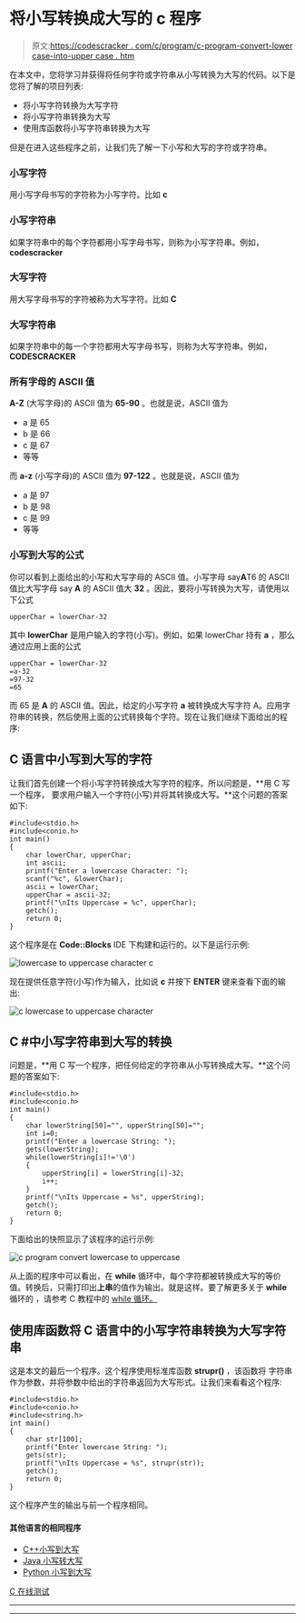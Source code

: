# 将小写转换成大写的 c 程序

> 原文:[https://codescracker . com/c/program/c-program-convert-lower case-into-upper case . htm](https://codescracker.com/c/program/c-program-convert-lowercase-into-uppercase.htm)

在本文中，您将学习并获得将任何字符或字符串从小写转换为大写的代码。以下是您将了解的项目列表:

*   将小写字符转换为大写字符
*   将小写字符串转换为大写
*   使用库函数将小写字符串转换为大写

但是在进入这些程序之前，让我们先了解一下小写和大写的字符或字符串。

### 小写字符

用小写字母书写的字符称为小写字符。比如 **c**

### 小写字符串

如果字符串中的每个字符都用小写字母书写，则称为小写字符串。例如， **codescracker**

### 大写字符

用大写字母书写的字符被称为大写字符。比如 **C**

### 大写字符串

如果字符串中的每一个字符都用大写字母书写，则称为大写字符串。例如， **CODESCRACKER**

### 所有字母的 ASCII 值

**A-Z** (大写字母)的 ASCII 值为 **65-90** 。也就是说，ASCII 值为

*   a 是 65
*   b 是 66
*   c 是 67
*   等等

而 **a-z** (小写字母)的 ASCII 值为 **97-122** 。也就是说，ASCII 值为

*   a 是 97
*   b 是 98
*   c 是 99
*   等等

### 小写到大写的公式

你可以看到上面给出的小写和大写字母的 ASCII 值。小写字母 say**A**T6 的 ASCII 值比大写字母 say **A** 的 ASCII 值大 **32** 。因此，要将小写转换为大写，请使用以下公式

```
upperChar = lowerChar-32
```

其中 **lowerChar** 是用户输入的字符(小写)。例如，如果 lowerChar 持有 **a** ，那么通过应用上面的公式

```
upperChar = lowerChar-32
=a-32
=97-32
=65
```

而 65 是 **A** 的 ASCII 值。因此，给定的小写字符 **a** 被转换成大写字符 A。应用字符串的转换，然后使用上面的公式转换每个字符。现在让我们继续下面给出的程序:

## C 语言中小写到大写的字符

让我们首先创建一个将小写字符转换成大写字符的程序。所以问题是，**用 C 写一个程序， 要求用户输入一个字符(小写)并将其转换成大写。**这个问题的答案如下:

```
#include<stdio.h>
#include<conio.h>
int main()
{
    char lowerChar, upperChar;
    int ascii;
    printf("Enter a lowercase Character: ");
    scanf("%c", &lowerChar);
    ascii = lowerChar;
    upperChar = ascii-32;
    printf("\nIts Uppercase = %c", upperChar);
    getch();
    return 0;
}
```

这个程序是在 **Code::Blocks** IDE 下构建和运行的。以下是运行示例:

![lowercase to uppercase character c](../Images/0137cf5b806477bab8e97935ca06ca3c.png)

现在提供任意字符(小写)作为输入，比如说 **c** 并按下 **ENTER** 键来查看下面的输出:

![c lowercase to uppercase character](../Images/b3830d7c067ea607a09b7f61e1e44c5b.png)

## C #中小写字符串到大写的转换

问题是，**用 C 写一个程序，把任何给定的字符串从小写转换成大写。**这个问题的答案如下:

```
#include<stdio.h>
#include<conio.h>
int main()
{
    char lowerString[50]="", upperString[50]="";
    int i=0;
    printf("Enter a lowercase String: ");
    gets(lowerString);
    while(lowerString[i]!='\0')
    {
        upperString[i] = lowerString[i]-32;
        i++;
    }
    printf("\nIts Uppercase = %s", upperString);
    getch();
    return 0;
}
```

下面给出的快照显示了该程序的运行示例:

![c program convert lowercase to uppercase](../Images/1ea864fb99c1e0991608b3c0104c1cc1.png)

从上面的程序中可以看出，在 **while** 循环中，每个字符都被转换成大写的等价值。转换后，只需打印出**上串**的值作为输出。就是这样。要了解更多关于 **while** 循环的 ，请参考 C 教程中的 [while 循环。](/c/c-while-loop.htm)

## 使用库函数将 C 语言中的小写字符串转换为大写字符串

这是本文的最后一个程序。这个程序使用标准库函数 **strupr()** ，该函数将 字符串作为参数，并将参数中给出的字符串返回为大写形式。让我们来看看这个程序:

```
#include<stdio.h>
#include<conio.h>
#include<string.h>
int main()
{
    char str[100];
    printf("Enter lowercase String: ");
    gets(str);
    printf("\nIts Uppercase = %s", strupr(str));
    getch();
    return 0;
}
```

这个程序产生的输出与前一个程序相同。

#### 其他语言的相同程序

*   [C++小写到大写](/cpp/program/cpp-program-convert-lowercase-into-uppercase.htm)
*   [Java 小写转大写](/java/program/java-program-convert-lowercase-to-uppercase.htm)
*   [Python 小写到大写](/python/program/python-program-convert-lowercase-to-uppercase.htm)

[C 在线测试](/exam/showtest.php?subid=2)

* * *

* * *